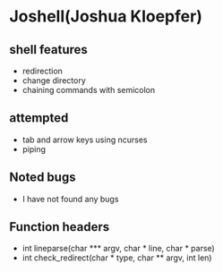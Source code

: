 # Joshell(Joshua Kloepfer)

## shell features
- redirection
- change directory
- chaining commands with semicolon

## attempted
- tab and arrow keys using ncurses
- piping

## Noted bugs
- I have not found any bugs

## Function headers
- int lineparse(char *** argv, char * line, char * parse)
- int check_redirect(char * type, char ** argv, int len)
